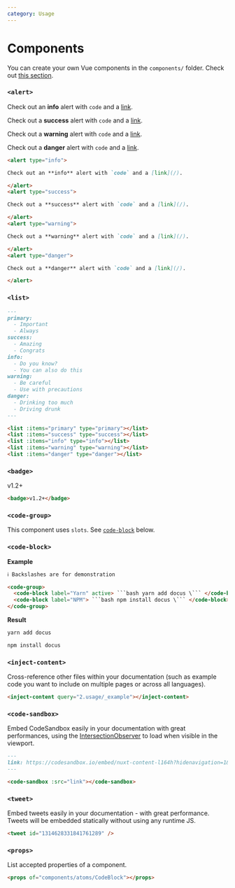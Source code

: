 ```yaml
---
category: Usage
---
```


# Components

You can create your own Vue components in the `components/` folder. Check out [this section](https://content.nuxtjs.org/writing#vue-components).

### `<alert>`

<code-group>
<code-block label="Preview" preview>

<alert type="info" style="margin-top: 0;">

Check out an **info** alert with `code` and a [link](/).

</alert>
<alert type="success">

Check out a **success** alert with `code` and a [link](/).

</alert>
<alert type="warning">

Check out a **warning** alert with `code` and a [link](/).

</alert>
<alert type="danger" style="margin-bottom: 0;">

Check out a **danger** alert with `code` and a [link](/).

</alert>

</code-block>
<code-block label="Code">

```md
<alert type="info">

Check out an **info** alert with `code` and a [link](/).

</alert>
<alert type="success">

Check out a **success** alert with `code` and a [link](/).

</alert>
<alert type="warning">

Check out a **warning** alert with `code` and a [link](/).

</alert>
<alert type="danger">

Check out a **danger** alert with `code` and a [link](/).

</alert>
```

</code-block>
</code-group>

<props of="components/atoms/Alert"></props>

### `<list>`

<code-group>
<code-block label="Preview" active preview>

<list :items="['Important', 'Always']" type="primary"></list>
<list :items="['Amazing', 'Congrats']" type="success"></list>
<list :items="['Do you know?', 'You can also do this']" type="info"></list>
<list :items="['Be careful', 'Use with precautions']" type="warning"></list>
<list :items="['Drinking too much', 'Driving drunk']" type="danger"></list>

</code-block>
<code-block label="Code">

```md
---
primary:
  - Important
  - Always
success:
  - Amazing
  - Congrats
info:
  - Do you know?
  - You can also do this
warning:
  - Be careful
  - Use with precautions
danger:
  - Drinking too much
  - Driving drunk
---

<list :items="primary" type="primary"></list>
<list :items="success" type="success"></list>
<list :items="info" type="info"></list>
<list :items="warning" type="warning"></list>
<list :items="danger" type="danger"></list>
```

</code-block>
</code-group>

<props of="components/atoms/List"></props>

### `<badge>`

<code-group>
  <code-block label="Preview" active preview>
    <badge>v1.2+</badge>
  </code-block>
  <code-block label="Code">

```md
<badge>v1.2+</badge>
```

  </code-block>
</code-group>

### `<code-group>`

This component uses `slots`. See [`code-block`](#code-block) below.

### `<code-block>`

**Example**

````html
ℹ️ Backslashes are for demonstration

<code-group>
  <code-block label="Yarn" active> ```bash yarn add docus \``` </code-block>
  <code-block label="NPM"> ```bash npm install docus \``` </code-block>
</code-group>
````

**Result**

<code-group>
  <code-block label="Yarn" active>

```bash
yarn add docus
```

  </code-block>
  <code-block label="NPM">

```bash
npm install docus
```

  </code-block>
</code-group>

<props of="components/atoms/CodeBlock"></props>

### `<inject-content>`

Cross-reference other files within your documentation (such as example code you want to include on multiple pages or across all languages).

<code-group>
  <code-block label="Preview" active preview>
    <inject-content query="2.usage/_example"></inject-content>
  </code-block>
  <code-block label="Code">

```md
<inject-content query="2.usage/_example"></inject-content>
```

  </code-block>
</code-group>

<props of="components/atoms/InjectContent"></props>

### `<code-sandbox>`

Embed CodeSandbox easily in your documentation with great performances, using the [IntersectionObserver](https://developer.mozilla.org/en-US/docs/Web/API/Intersection_Observer_API) to load when visible in the viewport.

<code-group>
  <code-block label="Preview" active preview>
    <code-sandbox src="https://codesandbox.io/embed/nuxt-content-l164h?hidenavigation=1&theme=dark"></code-sandbox>
  </code-block>
  <code-block label="Code">

```md
---
link: https://codesandbox.io/embed/nuxt-content-l164h?hidenavigation=1&theme=dark
---

<code-sandbox :src="link"></code-sandbox>
```

  </code-block>
</code-group>

<props of="components/atoms/CodeSandbox"></props>

### `<tweet>`

Embed tweets easily in your documentation - with great performance. Tweets will be embedded statically without using any runtime JS.

<code-group>
  <code-block label="Preview" active preview>

  <tweet id="1314628331841761289" />

  </code-block>
  <code-block label="Code">

```md
<tweet id="1314628331841761289" />
```

  </code-block>
</code-group>

<!-- <props of="components/atoms/Tweet"></props> -->

### `<props>`

List accepted properties of a component.

<code-group>
  <code-block label="Preview" active preview>

<props of="components/atoms/CodeBlock"></props>

  </code-block>
  <code-block label="Code">

```md
<props of="components/atoms/CodeBlock"></props>
```

  </code-block>
</code-group>

<props of="components/atoms/Props"></props>
